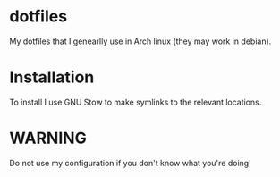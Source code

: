 # dotfiles

My dotfiles that I genearlly use in Arch linux (they may work in debian).

# Installation

To install I use GNU Stow to make symlinks to the relevant locations.

# WARNING

Do not use my configuration if you don't know what you're doing!